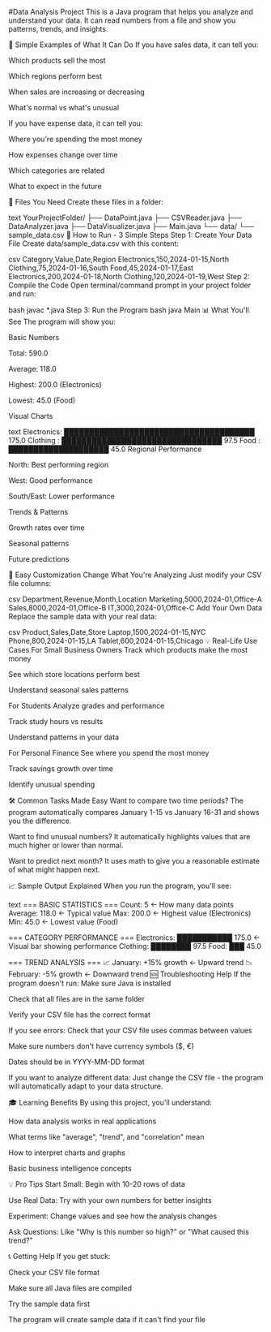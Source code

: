 #Data Analysis Project 
This is a Java program that helps you analyze and understand your data. It can read numbers from a file and show you patterns, trends, and insights.

🎯 Simple Examples of What It Can Do
If you have sales data, it can tell you:

Which products sell the most

Which regions perform best

When sales are increasing or decreasing

What's normal vs what's unusual

If you have expense data, it can tell you:

Where you're spending the most money

How expenses change over time

Which categories are related

What to expect in the future

📁 Files You Need
Create these files in a folder:

text
YourProjectFolder/
├── DataPoint.java
├── CSVReader.java
├── DataAnalyzer.java
├── DataVisualizer.java
├── Main.java
└── data/
    └── sample_data.csv
🚀 How to Run - 3 Simple Steps
Step 1: Create Your Data File
Create data/sample_data.csv with this content:

csv
Category,Value,Date,Region
Electronics,150,2024-01-15,North
Clothing,75,2024-01-16,South
Food,45,2024-01-17,East
Electronics,200,2024-01-18,North
Clothing,120,2024-01-19,West
Step 2: Compile the Code
Open terminal/command prompt in your project folder and run:

bash
javac *.java
Step 3: Run the Program
bash
java Main
📊 What You'll See
The program will show you:

Basic Numbers

Total: 590.0

Average: 118.0

Highest: 200.0 (Electronics)

Lowest: 45.0 (Food)

Visual Charts

text
Electronics: ██████████████████████████████████████ 175.0
Clothing   : ████████████████████████████████ 97.5
Food       : ████████████████████ 45.0
Regional Performance

North: Best performing region

West: Good performance

South/East: Lower performance

Trends & Patterns

Growth rates over time

Seasonal patterns

Future predictions

🔧 Easy Customization
Change What You're Analyzing
Just modify your CSV file columns:

csv
Department,Revenue,Month,Location
Marketing,5000,2024-01,Office-A
Sales,8000,2024-01,Office-B
IT,3000,2024-01,Office-C
Add Your Own Data
Replace the sample data with your real data:

csv
Product,Sales,Date,Store
Laptop,1500,2024-01-15,NYC
Phone,800,2024-01-15,LA
Tablet,600,2024-01-15,Chicago
💡 Real-Life Use Cases
For Small Business Owners
Track which products make the most money

See which store locations perform best

Understand seasonal sales patterns

For Students
Analyze grades and performance

Track study hours vs results

Understand patterns in your data

For Personal Finance
See where you spend the most money

Track savings growth over time

Identify unusual spending

🛠️ Common Tasks Made Easy
Want to compare two time periods?
The program automatically compares January 1-15 vs January 16-31 and shows you the difference.

Want to find unusual numbers?
It automatically highlights values that are much higher or lower than normal.

Want to predict next month?
It uses math to give you a reasonable estimate of what might happen next.

📈 Sample Output Explained
When you run the program, you'll see:

text
=== BASIC STATISTICS ===
Count: 5           ← How many data points
Average: 118.0     ← Typical value
Max: 200.0         ← Highest value (Electronics)
Min: 45.0          ← Lowest value (Food)

=== CATEGORY PERFORMANCE ===
Electronics: ███████████ 175.0   ← Visual bar showing performance
Clothing:    ████████ 97.5
Food:        ███ 45.0

=== TREND ANALYSIS ===
📈 January: +15% growth   ← Upward trend
📉 February: -5% growth   ← Downward trend
🆘 Troubleshooting Help
If the program doesn't run:
Make sure Java is installed

Check that all files are in the same folder

Verify your CSV file has the correct format

If you see errors:
Check that your CSV file uses commas between values

Make sure numbers don't have currency symbols ($, €)

Dates should be in YYYY-MM-DD format

If you want to analyze different data:
Just change the CSV file - the program will automatically adapt to your data structure.

🎓 Learning Benefits
By using this project, you'll understand:

How data analysis works in real applications

What terms like "average", "trend", and "correlation" mean

How to interpret charts and graphs

Basic business intelligence concepts

💡 Pro Tips
Start Small: Begin with 10-20 rows of data

Use Real Data: Try with your own numbers for better insights

Experiment: Change values and see how the analysis changes

Ask Questions: Like "Why is this number so high?" or "What caused this trend?"

📞 Getting Help
If you get stuck:

Check your CSV file format

Make sure all Java files are compiled

Try the sample data first

The program will create sample data if it can't find your file
